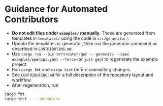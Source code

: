 
# Guidance for Automated Contributors

- **Do not edit files under `examples/` manually.** These are generated from templates in `templates/` using the code in `src/generator/`.
- Update the templates or generator, then run the generator command as described in `CONTRIBUTING.md`.
- Use `cargo run --bin brrtrouter-gen -- generate --spec examples/openapi.yaml --force` (or `just gen`) to regenerate the example project.
- Run `cargo fmt` and `cargo test` before committing changes.
- See `CONTRIBUTING.md` for a full description of the repository layout and workflow.
- After regeneration, run:
```bash
cargo fmt
cargo test -- --nocapture
```
